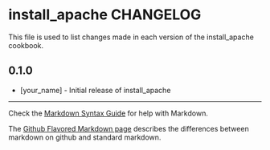 install_apache CHANGELOG
========================

This file is used to list changes made in each version of the install_apache cookbook.

0.1.0
-----
- [your_name] - Initial release of install_apache

- - -
Check the [Markdown Syntax Guide](http://daringfireball.net/projects/markdown/syntax) for help with Markdown.

The [Github Flavored Markdown page](http://github.github.com/github-flavored-markdown/) describes the differences between markdown on github and standard markdown.
